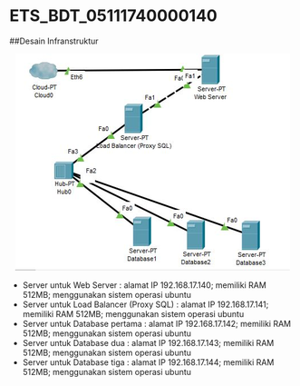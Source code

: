 # ETS_BDT_05111740000140

##Desain Infranstruktur
<p align="center">
<img src="GroupReplication.png">
 </p>
 
-	Server untuk Web Server : alamat IP 192.168.17.140; memiliki RAM 512MB; menggunakan sistem operasi ubuntu
-	Server untuk Load Balancer (Proxy SQL) : alamat IP 192.168.17.141; memiliki RAM 512MB; menggunakan sistem operasi ubuntu
-	Server untuk Database pertama : alamat IP 192.168.17.142; memiliki RAM 512MB; menggunakan sistem operasi ubuntu
-	Server untuk Database dua : alamat IP 192.168.17.143; memiliki RAM 512MB; menggunakan sistem operasi ubuntu
-	Server untuk Database tiga : alamat IP 192.168.17.144; memiliki RAM 512MB; menggunakan sistem operasi ubuntu


